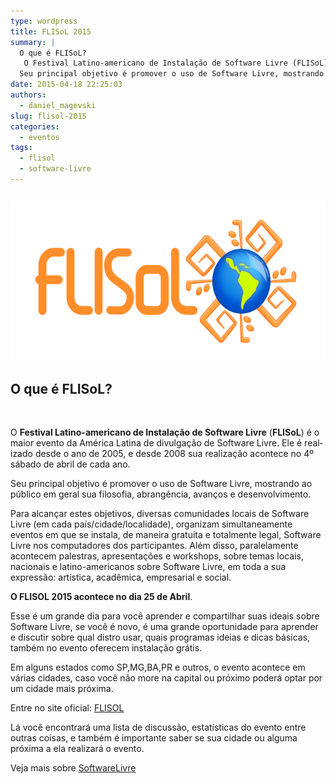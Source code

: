 ```yaml
---
type: wordpress
title: FLISoL 2015
summary: |
  O que é FLISoL?
   O Festival Latino-americano de Instalação de Software Livre (FLISoL) é o maior evento da América Latina de divulgação de Software Livre. Ele é realizado desde o ano de 2005, e desde 2008 sua realização acontece no 4º sábado de abril de cada ano.
  Seu principal objetivo é promover o uso de Software Livre, mostrando ao público em geral sua filosofia, abrangência, avanços e desenvolvimento.
date: 2015-04-18 22:25:03
authors:
  - daniel_magevski
slug: flisol-2015
categories:
  - eventos
tags:
  - flisol
  - software-livre
---
```


<h2><a href="/images/wp-content/uploads/2015/04/FLISoL-2015.png"><img class="alignnone  wp-image-1873" src="/images/wp-content/uploads/2015/04/FLISoL-2015.png" alt="FLISoL-2015" width="561" height="251" /></a></h2>
<h2><strong>O que é FLISoL?</strong></h2>
&nbsp;

<span lang="en-US">O </span><strong><span lang="en-US">Festival Latino-americano de Instalação de Software Livre</span></strong><span lang="en-US"> (</span><strong><span lang="en-US">FLISoL</span></strong><span lang="en-US">) é o maior evento da América Latina de divulgação de </span>Software Livre<span lang="en-US">. Ele é realizado desde o ano de 2005, e desde 2008 sua realização acontece no 4º sábado de abril de cada ano. </span>

<span lang="en-US">Seu principal objetivo é promover o uso de Software Livre, mostrando ao público em geral sua filosofia, abrangência, avanços e desenvolvimento.</span>

Para alcançar estes objetivos, diversas comunidades locais de Software Livre (em cada país/cidade/localidade), organizam simultaneamente eventos em que se instala, de maneira gratuita e totalmente legal, Software Livre nos computadores dos participantes. Além disso, paralelamente acontecem palestras, apresentações e workshops, sobre temas locais, nacionais e latino-americanos sobre Software Livre, em toda a sua expressão: artística, acadêmica, empresarial e social.

<strong>O FLISOL 2015 acontece no dia 25 de Abril</strong>.

Esse é um grande dia para você aprender e compartilhar suas ideais sobre Software Livre, se você é novo, é uma grande oportunidade para aprender e discutir sobre qual distro usar, quais programas ideias e dicas básicas, também no evento oferecem instalação grátis.

Em alguns estados como SP,MG,BA,PR e outros, o evento acontece em várias cidades, caso você não more na capital ou próximo poderá optar por um cidade mais próxima.

Entre no site oficial: <a href="http://www.flisol.info/" target="_blank">FLISOL</a>

Lá você encontrará uma lista de discussão, estatísticas do evento entre outras coisas, e também é importante saber se sua cidade ou alguma próxima a ela realizará o evento.

Veja mais sobre <a href="http://pt.wikipedia.org/wiki/Software_livre" target="_blank">SoftwareLivre</a>
